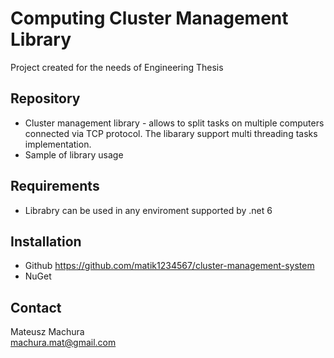 # Computing Cluster Management Library
Project created for the needs of Engineering Thesis

## Repository
* Cluster management library -  allows to split tasks on multiple computers connected via TCP protocol. The libarary support multi threading tasks implementation. 
* Sample of library usage

## Requirements
* Librabry can be used in any enviroment supported by .net 6

## Installation
- Github https://github.com/matik1234567/cluster-management-system
- NuGet 

## Contact
Mateusz Machura <br/>
machura.mat@gmail.com
